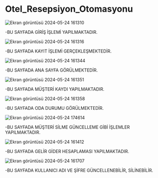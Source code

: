 # Otel_Resepsiyon_Otomasyonu

![Ekran görüntüsü 2024-05-24 161310](https://github.com/Krakasugur/Otel_Resepsiyon_Otomasyonu/assets/155379365/7074bf3f-01fd-4233-9741-c080934543b3)

-BU SAYFADA GİRİŞ İŞLEMİ YAPILMAKTADIR.

![Ekran görüntüsü 2024-05-24 161316](https://github.com/Krakasugur/Otel_Resepsiyon_Otomasyonu/assets/155379365/4095755d-eea3-4829-8948-cc9ca0d0069e)


-BU SAYFADA KAYIT İŞLEMİ GERÇEKLEŞMEKTEDİR.



![Ekran görüntüsü 2024-05-24 161344](https://github.com/Krakasugur/Otel_Resepsiyon_Otomasyonu/assets/155379365/7877cc9e-5b50-4490-be80-975feb4a4cd4)

-BU SAYFADA ANA SAYFA GÖRÜLMEKTEDİR.


![Ekran görüntüsü 2024-05-24 161351](https://github.com/Krakasugur/Otel_Resepsiyon_Otomasyonu/assets/155379365/73be0026-1131-40da-a6d2-6882c00bc375)

-BU SAYFADA MÜŞTERİ KAYDI YAPILMAKTADIR.


![Ekran görüntüsü 2024-05-24 161358](https://github.com/Krakasugur/Otel_Resepsiyon_Otomasyonu/assets/155379365/6c62d3bb-6cfb-49f4-afd2-7898573e5302)

-BU SAYFADA ODA DURUMU GÖRÜLMEKTEDİR.

![Ekran görüntüsü 2024-05-24 174614](https://github.com/Krakasugur/Otel_Resepsiyon_Otomasyonu/assets/155379365/9caaaa9b-85fd-4c4a-be43-1963f995c1f9)

-BU SAYFADA MÜŞTERİ SİLME GÜNCELLEME GİBİ İŞLEMLER YAPILMAKTADIR.

![Ekran görüntüsü 2024-05-24 161412](https://github.com/Krakasugur/Otel_Resepsiyon_Otomasyonu/assets/155379365/cdf956d9-8310-4cae-b2b9-bd01a8c489bb)

-BU SAYFADA GELİR GİDER HESAPLAMASI YAPILMAKTADIR.

![Ekran görüntüsü 2024-05-24 161707](https://github.com/Krakasugur/Otel_Resepsiyon_Otomasyonu/assets/155379365/c7d33e7b-59fc-4354-9125-ab75199f6f21)

-BU SAYFADA KULLANICI ADI VE ŞİFRE GÜNCELLENEBİLİR, SİLİNEBİLİR.
